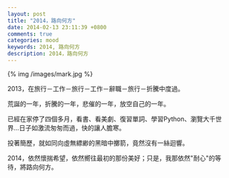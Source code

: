 ```yaml
---
layout: post
title: "2014，路向何方"
date: 2014-02-13 23:11:39 +0800
comments: true
categories: mood
keywords: 2014, 路向何方
description: 2014，路向何方
---
```

{% img /images/mark.jpg %}  
  
2013，在旅行－工作－旅行－工作－辭職－旅行－折騰中度過。  
  
荒誕的一年，折騰的一年，悲催的一年，放空自己的一年。  
  
已經在家停了四個多月，看書、看美劇、復習單詞、學習Python、瀏覽大千世界...日子如激流匆匆而過，快的讓人膽寒。  
  
投著簡歷，就如同向虛無縹緲的黑暗中擲箭，竟然沒有一絲迴響。  
  
2014，依然懷揣希望，依然嚮往最初的那份美好；只是，我那依然"耐心"的等待，將路向何方。